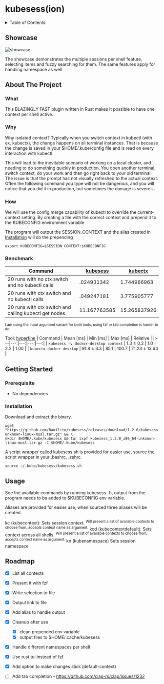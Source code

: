 # kubesess(ion)

<details>
  <summary>Table of Contents</summary>

- [kubesess(ion)](#kubesess-ion-)
  * [Showcase](#showcase)
  * [About The Project](#about-the-project)
    + [What](#what)
    + [Why](#why)
    + [How](#how)
    + [Benchmark](#benchmark)
  * [Getting Started](#getting-started)
    + [Prerequisite](#prerequisite)
    + [Installation](#installation)
  * [Configuration](#configuration)
  * [Usage](#usage)
  * [Roadmap](#roadmap)

</details>

## Showcase

![showcase](https://raw.github.com/Ramilito/kubesess/main/docs/images/kubesess.gif)

The showcase demonstrates the multiple sessions per shell feature, selecting items and fuzzy searching for them.
The same features apply for handling namespace as well


## About The Project

### What

This BLAZINGLY FAST plugin written in Rust makes it possible to have one context per shell active.

### Why

Why isolated context?
Typically when you switch context in kubectl (with ex. kubectx), the change happens on all terminal instances. 
That is because the change is saved in your $HOME/.kube/config file and is read on every interaction with kubectl.

This will lead to the inevitable scenario of working on a local cluster, and needing to do something quickly in production. 
You open another terminal, switch context, do your work and then go right back to your old terminal. 
The issue is that the prompt has not visually refreshed to the actual context. 
Often the following command you type will not be dangerous, and you will notice that you did it in production, but sometimes the damage is severe💥.

### How

We will use the config merge capability of kubectl to override the current-context setting.
By creating a file with the correct context and prepend it to the KUBECONFIG environment variable 

The program will output the SESSION_CONTEXT and the alias created in <a href="#installation">Installation</a> will do the prepending
```
export KUBECONFIG=$SESSION_CONTEXT:$KUBECONFIG
```

### Benchmark

Command | [kubesess](https://github.com/Ramilito/kubesess) | [kubectx](https://github.com/ahmetb/kubectx/tree/master/cmd/kubectx)
---- | ---- | ----
20 runs with no ctx switch and no kubectl calls | .024931342 | 1.744966963
20 runs with ctx switch and no kubectl calls | .049247181 | 3.775905777
20 runs with ctx switch and calling kubectl get nodes | 11.167763585 | 15.265837926

<sup>I am using the input argument variant for both tools, using fzf or tab completion is harder to do.</sup>


Tool: [hyperfine](./tests/hyperfine/markdown.md)
| Command | Mean [ms] | Min [ms] | Max [ms] | Relative |
|:---|---:|---:|---:|---:|
| `kubesess -v docker-desktop context` | 1.3 ± 0.2 | 1.0 | 2.2 | 1.00 |
| `kubectx docker-desktop` | 91.8 ± 3.3 | 85.1 | 100.7 | 71.23 ± 13.64 |


## Getting Started

### Prerequisite

* No dependencies

### Installation

Download and extract the binary.
```
wget "https://github.com/Ramilito/kubesess/releases/download/1.2.0/kubesess_1.2.0_x86_64-unknown-linux-musl.tar.gz" && \
mkdir $HOME/.kube/kubesess && tar zxpf kubesess_1.2.0_x86_64-unknown-linux-musl.tar.gz -C $HOME/.kube/kubesess
```

A script wrapper called kubesess.sh is provided for easier use, source the script wrapper in your .bashrc, .zshrc.
```
source ~/.kube/kubesess/kubesess.sh
```

## Usage

See the available commands by running kubesess -h, output from the program needs to be added to $KUBECONFIG env variable.

Aliases are provided for easier use, when sourced three aliases will be created.

kc (kubecontext): Sets session context.
<sup>Will present a list of available contexts to choose from, accepts context name as argument.</sup>
kcd (kubecontextdefault): Sets context across all shells.
<sup>Will present a list of available contexts to choose from, accepts context name as argument.</sup>
kn (kubenamespace) Sets session namespace


<!-- ROADMAP -->
## Roadmap

- [x] List all contexts
- [x] Present it with fzf
- [x] Write selection to file
- [x] Output link to file
- [x] Add alias to handle output
- [x] Cleanup after use
    - [x] clean prepended env variable
    - [x] output files to $HOME/.cache/kubesess
- [x] Handle different namespaces per shell
- [x] Use rust tui instead of fzf
- [x] Add option to make changes stick (default-context)
- [ ] Add tab completion - https://github.com/clap-rs/clap/issues/1232

